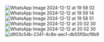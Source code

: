 ![WhatsApp Image 2024-12-12 at 19 58 02](https://github.com/user-attachments/assets/02b423b2-e9b0-4f5d-a049-ff8a115c917f)
![WhatsApp Image 2024-12-12 at 19 59 14](https://github.com/user-attachments/assets/6c97bc9c-5fc9-47f2-9c1a-63367f0b9697)
![WhatsApp Image 2024-12-12 at 19 58 51](https://github.com/user-attachments/assets/d2a98d3d-efb9-402d-89ee-c2e4b9f1c333)![WhatsApp Image 2024-12-12 at 20 02 30](https://github.com/user-attachments/assets/29be2aef-8cfb-4437-bb0d-6c1309cc6151)
![WhatsApp Image 2024-12-12 at 20 02 30](https://github.com/user-attachments/assets/f55c7965-71b3-481f-98ad-36a1cffcdd01)
![d903c54b-2341-4c8e-aec1-db55f0bcf9b9](https://github.com/user-attachments/assets/f7250980-307d-4836-bc30-e6c9e4d1c2ea)
